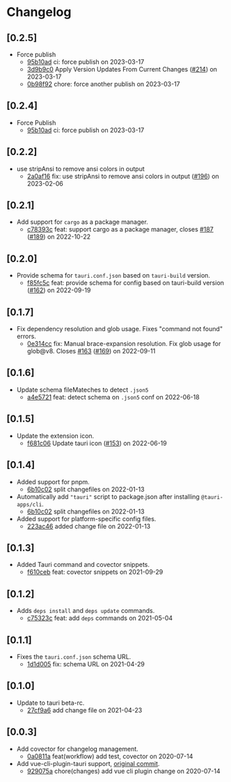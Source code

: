 # Changelog

## \[0.2.5]

- Force publish
  - [95b10ad](https://www.github.com/tauri-apps/tauri-vscode/commit/95b10ad21986f217e3537ab4e7133c60c1f5853a) ci: force publish on 2023-03-17
  - [3d9b9c0](https://www.github.com/tauri-apps/tauri-vscode/commit/3d9b9c0e501be035b5783d34e09746cf38daad79) Apply Version Updates From Current Changes ([#214](https://www.github.com/tauri-apps/tauri-vscode/pull/214)) on 2023-03-17
  - [0b98f92](https://www.github.com/tauri-apps/tauri-vscode/commit/0b98f92e38c91df2682a2bd7e133f4f866d6f6b7) chore: force another publish on 2023-03-17

## \[0.2.4]

- Force Publish
  - [95b10ad](https://www.github.com/tauri-apps/tauri-vscode/commit/95b10ad21986f217e3537ab4e7133c60c1f5853a) ci: force publish on 2023-03-17

## \[0.2.2]

- use stripAnsi to remove ansi colors in output
  - [2a0af16](https://www.github.com/tauri-apps/tauri-vscode/commit/2a0af165bf83e9001ceb3154706b89cff8605960) fix: use stripAnsi to remove ansi colors in output ([#196](https://www.github.com/tauri-apps/tauri-vscode/pull/196)) on 2023-02-06

## \[0.2.1]

- Add support for `cargo` as a package manager.
  - [c78393c](https://www.github.com/tauri-apps/tauri-vscode/commit/c78393cdec2911abcbd87a45f3cbc0311f9f5a1c) feat: support cargo as a package manager, closes [#187](https://www.github.com/tauri-apps/tauri-vscode/pull/187) ([#189](https://www.github.com/tauri-apps/tauri-vscode/pull/189)) on 2022-10-22

## \[0.2.0]

- Provide schema for `tauri.conf.json` based on `tauri-build` version.
  - [f85fc5c](https://www.github.com/tauri-apps/tauri-vscode/commit/f85fc5c17400f4f43dee9b04e71510a0aed4e8f4) feat: provide schema for config based on tauri-build version ([#162](https://www.github.com/tauri-apps/tauri-vscode/pull/162)) on 2022-09-19

## \[0.1.7]

- Fix dependency resolution and glob usage. Fixes "command not found" errors.
  - [0e314cc](https://www.github.com/tauri-apps/tauri-vscode/commit/0e314cc2581adca626b5f804ef981ede427bfb48) fix: Manual brace-expansion resolution. Fix glob usage for glob@v8. Closes [#163](https://www.github.com/tauri-apps/tauri-vscode/pull/163) ([#169](https://www.github.com/tauri-apps/tauri-vscode/pull/169)) on 2022-09-11

## \[0.1.6]

- Update schema fileMateches to detect `.json5`
  - [a4e5721](https://www.github.com/tauri-apps/tauri-vscode/commit/a4e5721ef4212ba7c4bc4f7aa99bc8c8820b8d40) feat: detect schema on `.json5` conf on 2022-06-18

## \[0.1.5]

- Update the extension icon.
  - [f681c06](https://www.github.com/tauri-apps/tauri-vscode/commit/f681c0648dc8b830a38cd6cf33527bd11c825ebf) Update tauri icon ([#153](https://www.github.com/tauri-apps/tauri-vscode/pull/153)) on 2022-06-19

## \[0.1.4]

- Added support for pnpm.
  - [6b10c02](https://www.github.com/tauri-apps/tauri-vscode/commit/6b10c02c84566ad9e34a4549059471238c105951) split changefiles on 2022-01-13
- Automatically add `"tauri"` script to package.json after installing `@tauri-apps/cli`.
  - [6b10c02](https://www.github.com/tauri-apps/tauri-vscode/commit/6b10c02c84566ad9e34a4549059471238c105951) split changefiles on 2022-01-13
- Added support for platform-specific config files.
  - [223ac46](https://www.github.com/tauri-apps/tauri-vscode/commit/223ac4611f5f52920b693de7ca0895ee654aad3d) added change file on 2022-01-13

## \[0.1.3]

- Added Tauri command and covector snippets.
  - [f610ceb](https://www.github.com/tauri-apps/tauri-vscode/commit/f610cebcd527460f391d1bd7059d5c26f334baf7) feat: covector snippets on 2021-09-29

## \[0.1.2]

- Adds `deps install` and `deps update` commands.
  - [c75323c](https://www.github.com/tauri-apps/tauri-vscode/commit/c75323c24a8b219a8d88b6170c9c79ec3e0a5588) feat: add `deps` commands on 2021-05-04

## \[0.1.1]

- Fixes the `tauri.conf.json` schema URL.
  - [1d1d005](https://www.github.com/tauri-apps/tauri-vscode/commit/1d1d0054b4364f1ea2ff9a18ae04eb75a234cd19) fix: schema URL on 2021-04-29

## \[0.1.0]

- Update to tauri beta-rc.
  - [27cf9a6](https://www.github.com/tauri-apps/tauri-vscode/commit/27cf9a602acc700a5f8d19e1b9f873b071b7ada7) add change file on 2021-04-23

## \[0.0.3]

- Add covector for changelog management.
  - [0a0811a](https://www.github.com/tauri-apps/tauri-vscode/commit/0a0811a3aa1ddcb3ba60fb155576ca216527be34) feat(workflow) add test, covector on 2020-07-14
- Add vue-cli-plugin-tauri support, [original commit](https://github.com/tauri-apps/tauri-vscode/commit/3d306557dab470ed167ed0d6e5b1237e8d22cdc4).
  - [929075a](https://www.github.com/tauri-apps/tauri-vscode/commit/929075aae15492e2211738a3f54b47c9050558fe) chore(changes) add vue cli plugin change on 2020-07-14
